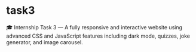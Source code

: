 # task3
🎓 Internship Task 3 — A fully responsive and interactive website using advanced CSS and JavaScript features including dark mode, quizzes, joke generator, and image carousel.
